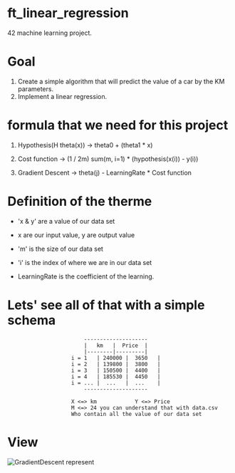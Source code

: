 # ft_linear_regression
42 machine learning project.

# Goal
1. Create a simple algorithm that will predict the value of a car by the KM parameters.
2. Implement a linear regression.

# formula that we need for this project

1. Hypothesis(H theta(x)) -> theta0 + (theta1 * x)

2. Cost function -> (1 / 2m) sum(m, i=1) * (hypothesis(x(i)) - y(i))

3. Gradient Descent -> theta(j) - LearningRate * Cost function

# Definition of the therme

- 'x & y' are a value of our data set

- x are our input value, y are output value

- 'm' is the size of our data set

- 'i' is the index of where we are in our data set

- LearningRate is the coefficient of the learning.

# Lets' see all of that with a simple schema

							--------------------
							|   km   |  Price  |
							|--------|---------|
						i = 1	| 240000 |  3650   |
						i = 2	| 139800 |  3800   |
						i = 3	| 150500 |  4400   |
						i = 4	| 185530 |  4450   |
						i = ...	|  ...	 |  ...    |
							--------------------

						X <=> km			Y <=> Price
						M <=> 24 you can understand that with data.csv
						Who contain all the value of our data set

# View

![GradientDescent represent](https://ibb.co/m67TQQ)
